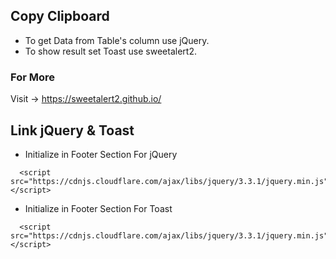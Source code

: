 ## Copy Clipboard

- To get Data from Table's column use jQuery.
- To show result set Toast use sweetalert2.

### For More
Visit -> https://sweetalert2.github.io/


## Link jQuery & Toast

+ Initialize in Footer Section For jQuery

```
  <script src="https://cdnjs.cloudflare.com/ajax/libs/jquery/3.3.1/jquery.min.js"></script>
```

+ Initialize in Footer Section For Toast
```
  <script src="https://cdnjs.cloudflare.com/ajax/libs/jquery/3.3.1/jquery.min.js"></script>
```